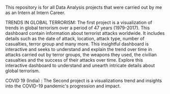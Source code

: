 This repository is for all Data Analysis projects that were carried out by me as an Intern at Intern Career.

TRENDS IN GLOBAL TERRORISM: The first project is a visualization of trends in global terrorism over a period of 47 years (1979-2017). This dashboard contain information about terrorist attacks worldwide. It includes details such as the date of attack, location, attack type, number of casualties, terror group and many more. This insightful dashboard is interactive and seeks to understand and explain the trend over time in attacks carried out by terror groups, the weapons they used, the civilian casualties and the success of their attacks over time. Explore this interactive dashboard to understand and unearth intricate details about global terrorism.

COVID 19 (India)  : The Second project is a visualizations trend and insights into the COVID-19 pandemic's progression and impact. 
